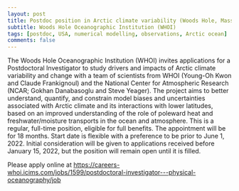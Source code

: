 ```yaml
---
layout: post
title: Postdoc position in Arctic climate variability (Woods Hole, Massachusetts)
subtitle: Woods Hole Oceanographic Institution (WHOI)
tags: [postdoc, USA, numerical modelling, observations, Arctic ocean]
comments: false
---
```


The Woods Hole Oceanographic Institution (WHOI) invites applications for a Postdoctoral Investigator
to study drivers and impacts of Arctic climate variability and change with a team of scientists from
WHOI (Young-Oh Kwon and Claude Frankignoul) and the National Center for Atmospheric Research
(NCAR; Gokhan Danabasoglu and Steve Yeager). The project aims to better understand, quantify,
and constrain model biases and uncertainties associated with Arctic climate and its interactions
with lower latitudes, based on an improved understanding of the role of poleward heat and
freshwater/moisture transports in the ocean and atmosphere. This is a regular, full-time position,
eligible for full benefits. The appointment will be for 18 months. Start date is flexible with
a preference to be prior to June 1, 2022. Initial consideration will be given to applications
received before January 15, 2022, but the position will remain open until it is filled.

Please apply online at https://careers-whoi.icims.com/jobs/1599/postdoctoral-investigator---physical-oceanography/job 
